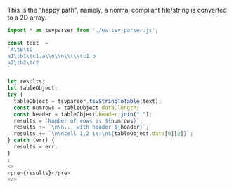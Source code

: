 This is the "happy path", namely, a normal compliant file/string 
is converted to a 2D array.

```js
import * as tsvparser from './uw-tsv-parser.js';

const text  = 
`A\tB\tC
a1\tb1\tc1.a\\n\\n\\t\\tc1.b
a2\tb2\tc2
`

let results;
let tableObject;
try {
  tableObject = tsvparser.tsvStringToTable(text);
  const numrows = tableObject.data.length;
  const header = tableObject.header.join(",");
  results = `Number of rows is ${numrows}`;
  results += `\n\n... with header ${header}`;
  results += `\n\ncell 1,2 is:\n${tableObject.data[0][2]}`;
} catch (err) {
  results = err;
}
;
<>
<pre>{results}</pre>
</>
```